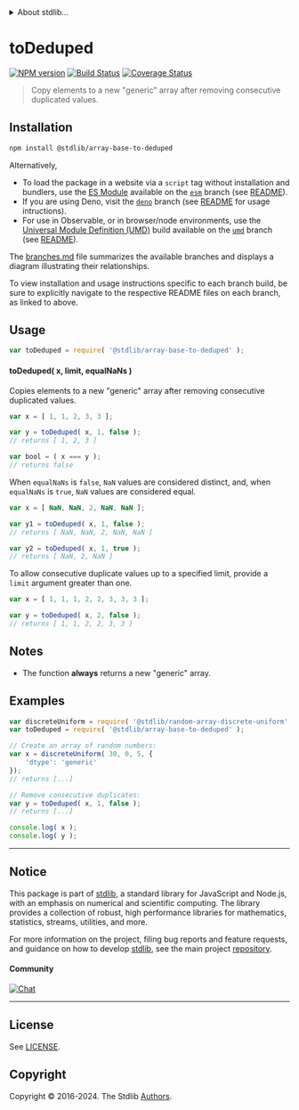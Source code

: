 <!--

@license Apache-2.0

Copyright (c) 2023 The Stdlib Authors.

Licensed under the Apache License, Version 2.0 (the "License");
you may not use this file except in compliance with the License.
You may obtain a copy of the License at

   http://www.apache.org/licenses/LICENSE-2.0

Unless required by applicable law or agreed to in writing, software
distributed under the License is distributed on an "AS IS" BASIS,
WITHOUT WARRANTIES OR CONDITIONS OF ANY KIND, either express or implied.
See the License for the specific language governing permissions and
limitations under the License.

-->


<details>
  <summary>
    About stdlib...
  </summary>
  <p>We believe in a future in which the web is a preferred environment for numerical computation. To help realize this future, we've built stdlib. stdlib is a standard library, with an emphasis on numerical and scientific computation, written in JavaScript (and C) for execution in browsers and in Node.js.</p>
  <p>The library is fully decomposable, being architected in such a way that you can swap out and mix and match APIs and functionality to cater to your exact preferences and use cases.</p>
  <p>When you use stdlib, you can be absolutely certain that you are using the most thorough, rigorous, well-written, studied, documented, tested, measured, and high-quality code out there.</p>
  <p>To join us in bringing numerical computing to the web, get started by checking us out on <a href="https://github.com/stdlib-js/stdlib">GitHub</a>, and please consider <a href="https://opencollective.com/stdlib">financially supporting stdlib</a>. We greatly appreciate your continued support!</p>
</details>

# toDeduped

[![NPM version][npm-image]][npm-url] [![Build Status][test-image]][test-url] [![Coverage Status][coverage-image]][coverage-url] <!-- [![dependencies][dependencies-image]][dependencies-url] -->

> Copy elements to a new "generic" array after removing consecutive duplicated values.

<!-- Section to include introductory text. Make sure to keep an empty line after the intro `section` element and another before the `/section` close. -->

<section class="intro">

</section>

<!-- /.intro -->

<!-- Package usage documentation. -->

<section class="installation">

## Installation

```bash
npm install @stdlib/array-base-to-deduped
```

Alternatively,

-   To load the package in a website via a `script` tag without installation and bundlers, use the [ES Module][es-module] available on the [`esm`][esm-url] branch (see [README][esm-readme]).
-   If you are using Deno, visit the [`deno`][deno-url] branch (see [README][deno-readme] for usage intructions).
-   For use in Observable, or in browser/node environments, use the [Universal Module Definition (UMD)][umd] build available on the [`umd`][umd-url] branch (see [README][umd-readme]).

The [branches.md][branches-url] file summarizes the available branches and displays a diagram illustrating their relationships.

To view installation and usage instructions specific to each branch build, be sure to explicitly navigate to the respective README files on each branch, as linked to above.

</section>

<section class="usage">

## Usage

```javascript
var toDeduped = require( '@stdlib/array-base-to-deduped' );
```

#### toDeduped( x, limit, equalNaNs )

Copies elements to a new "generic" array after removing consecutive duplicated values.

```javascript
var x = [ 1, 1, 2, 3, 3 ];

var y = toDeduped( x, 1, false );
// returns [ 1, 2, 3 ]

var bool = ( x === y );
// returns false
```

When `equalNaNs` is `false`, `NaN` values are considered distinct, and, when `equalNaNs` is `true`, `NaN` values are considered equal.

```javascript
var x = [ NaN, NaN, 2, NaN, NaN ];

var y1 = toDeduped( x, 1, false );
// returns [ NaN, NaN, 2, NaN, NaN ]

var y2 = toDeduped( x, 1, true );
// returns [ NaN, 2, NaN ]
```

To allow consecutive duplicate values up to a specified limit, provide a `limit` argument greater than one.

```javascript
var x = [ 1, 1, 1, 2, 2, 3, 3, 3 ];

var y = toDeduped( x, 2, false );
// returns [ 1, 1, 2, 2, 3, 3 ]
```

</section>

<!-- /.usage -->

<!-- Package usage notes. Make sure to keep an empty line after the `section` element and another before the `/section` close. -->

<section class="notes">

## Notes

-   The function **always** returns a new "generic" array.

</section>

<!-- /.notes -->

<!-- Package usage examples. -->

<section class="examples">

## Examples

<!-- eslint no-undef: "error" -->

```javascript
var discreteUniform = require( '@stdlib/random-array-discrete-uniform' );
var toDeduped = require( '@stdlib/array-base-to-deduped' );

// Create an array of random numbers:
var x = discreteUniform( 30, 0, 5, {
    'dtype': 'generic'
});
// returns [...]

// Remove consecutive duplicates:
var y = toDeduped( x, 1, false );
// returns [...]

console.log( x );
console.log( y );
```

</section>

<!-- /.examples -->

<!-- Section to include cited references. If references are included, add a horizontal rule *before* the section. Make sure to keep an empty line after the `section` element and another before the `/section` close. -->

<section class="references">

</section>

<!-- /.references -->

<!-- Section for related `stdlib` packages. Do not manually edit this section, as it is automatically populated. -->

<section class="related">

</section>

<!-- /.related -->

<!-- Section for all links. Make sure to keep an empty line after the `section` element and another before the `/section` close. -->


<section class="main-repo" >

* * *

## Notice

This package is part of [stdlib][stdlib], a standard library for JavaScript and Node.js, with an emphasis on numerical and scientific computing. The library provides a collection of robust, high performance libraries for mathematics, statistics, streams, utilities, and more.

For more information on the project, filing bug reports and feature requests, and guidance on how to develop [stdlib][stdlib], see the main project [repository][stdlib].

#### Community

[![Chat][chat-image]][chat-url]

---

## License

See [LICENSE][stdlib-license].


## Copyright

Copyright &copy; 2016-2024. The Stdlib [Authors][stdlib-authors].

</section>

<!-- /.stdlib -->

<!-- Section for all links. Make sure to keep an empty line after the `section` element and another before the `/section` close. -->

<section class="links">

[npm-image]: http://img.shields.io/npm/v/@stdlib/array-base-to-deduped.svg
[npm-url]: https://npmjs.org/package/@stdlib/array-base-to-deduped

[test-image]: https://github.com/stdlib-js/array-base-to-deduped/actions/workflows/test.yml/badge.svg?branch=v0.2.1
[test-url]: https://github.com/stdlib-js/array-base-to-deduped/actions/workflows/test.yml?query=branch:v0.2.1

[coverage-image]: https://img.shields.io/codecov/c/github/stdlib-js/array-base-to-deduped/main.svg
[coverage-url]: https://codecov.io/github/stdlib-js/array-base-to-deduped?branch=main

<!--

[dependencies-image]: https://img.shields.io/david/stdlib-js/array-base-to-deduped.svg
[dependencies-url]: https://david-dm.org/stdlib-js/array-base-to-deduped/main

-->

[chat-image]: https://img.shields.io/gitter/room/stdlib-js/stdlib.svg
[chat-url]: https://app.gitter.im/#/room/#stdlib-js_stdlib:gitter.im

[stdlib]: https://github.com/stdlib-js/stdlib

[stdlib-authors]: https://github.com/stdlib-js/stdlib/graphs/contributors

[umd]: https://github.com/umdjs/umd
[es-module]: https://developer.mozilla.org/en-US/docs/Web/JavaScript/Guide/Modules

[deno-url]: https://github.com/stdlib-js/array-base-to-deduped/tree/deno
[deno-readme]: https://github.com/stdlib-js/array-base-to-deduped/blob/deno/README.md
[umd-url]: https://github.com/stdlib-js/array-base-to-deduped/tree/umd
[umd-readme]: https://github.com/stdlib-js/array-base-to-deduped/blob/umd/README.md
[esm-url]: https://github.com/stdlib-js/array-base-to-deduped/tree/esm
[esm-readme]: https://github.com/stdlib-js/array-base-to-deduped/blob/esm/README.md
[branches-url]: https://github.com/stdlib-js/array-base-to-deduped/blob/main/branches.md

[stdlib-license]: https://raw.githubusercontent.com/stdlib-js/array-base-to-deduped/main/LICENSE

</section>

<!-- /.links -->

